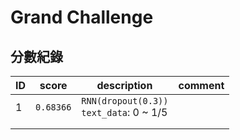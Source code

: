 # Grand Challenge

## 分數紀錄

| ID   | score     | description                              | comment |
| ---- | --------- | ---------------------------------------- | ------- |
| 1    | `0.68366` | `RNN(dropout(0.3))`<br>`text_data`: 0 ~ 1/5 |         |
|      |           |                                          |         |
|      |           |                                          |         |

